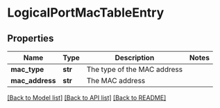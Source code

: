 # LogicalPortMacTableEntry

## Properties
Name | Type | Description | Notes
------------ | ------------- | ------------- | -------------
**mac_type** | **str** | The type of the MAC address | 
**mac_address** | **str** | The MAC address | 

[[Back to Model list]](../README.md#documentation-for-models) [[Back to API list]](../README.md#documentation-for-api-endpoints) [[Back to README]](../README.md)

